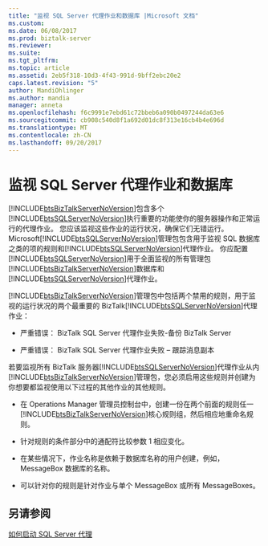 ```yaml
---
title: "监视 SQL Server 代理作业和数据库 |Microsoft 文档"
ms.custom: 
ms.date: 06/08/2017
ms.prod: biztalk-server
ms.reviewer: 
ms.suite: 
ms.tgt_pltfrm: 
ms.topic: article
ms.assetid: 2eb5f318-10d3-4f43-991d-9bff2ebc20e2
caps.latest.revision: "5"
author: MandiOhlinger
ms.author: mandia
manager: anneta
ms.openlocfilehash: f6c9991e7ebd61c72bbeb6a090b0497244da63e6
ms.sourcegitcommit: cb908c540d8f1a692d01dc8f313e16cb4b4e696d
ms.translationtype: MT
ms.contentlocale: zh-CN
ms.lasthandoff: 09/20/2017
---
```

# <a name="monitoring-sql-server-agent-jobs-and-databases"></a>监视 SQL Server 代理作业和数据库
[!INCLUDE[btsBizTalkServerNoVersion](../includes/btsbiztalkservernoversion-md.md)]包含多个[!INCLUDE[btsSQLServerNoVersion](../includes/btssqlservernoversion-md.md)]执行重要的功能使你的服务器操作和正常运行的代理作业。 您应该监视这些作业的运行状况，确保它们无错运行。 Microsoft[!INCLUDE[btsSQLServerNoVersion](../includes/btssqlservernoversion-md.md)]管理包包含用于监视 SQL 数据库之类的项的规则和[!INCLUDE[btsSQLServerNoVersion](../includes/btssqlservernoversion-md.md)]代理作业。 你应配置[!INCLUDE[btsSQLServerNoVersion](../includes/btssqlservernoversion-md.md)]用于全面监视的所有管理包[!INCLUDE[btsBizTalkServerNoVersion](../includes/btsbiztalkservernoversion-md.md)]数据库和[!INCLUDE[btsSQLServerNoVersion](../includes/btssqlservernoversion-md.md)]代理作业。  
  
 [!INCLUDE[btsBizTalkServerNoVersion](../includes/btsbiztalkservernoversion-md.md)]管理包中包括两个禁用的规则，用于监视的运行状况的两个最重要的 BizTalk[!INCLUDE[btsSQLServerNoVersion](../includes/btssqlservernoversion-md.md)]代理作业：  
  
-   严重错误： BizTalk SQL Server 代理作业失败-备份 BizTalk Server  
  
-   严重错误： BizTalk SQL Server 代理作业失败 – 跟踪消息副本  
  
 若要监视所有 BizTalk 服务器[!INCLUDE[btsSQLServerNoVersion](../includes/btssqlservernoversion-md.md)]代理作业从内[!INCLUDE[btsBizTalkServerNoVersion](../includes/btsbiztalkservernoversion-md.md)]管理包，您必须启用这些规则并创建为你想要都监视使用以下过程的其他作业的其他规则。  
  
-   在 Operations Manager 管理员控制台中，创建一份在两个前面的规则任一[!INCLUDE[btsBizTalkServerNoVersion](../includes/btsbiztalkservernoversion-md.md)]核心规则组，然后相应地重命名规则。  
  
-   针对规则的条件部分中的通配符比较参数 1 相应变化。  
  
-   在某些情况下，作业名称是依赖于数据库名称的用户创建，例如，MessageBox 数据库的名称。  
  
-   可以针对你的规则是针对作业与单个 MessageBox 或所有 MessageBoxes。  
  
## <a name="see-also"></a>另请参阅  
 [如何启动 SQL Server 代理](../technical-guides/how-to-start-the-sql-server-agent.md)